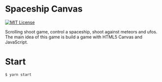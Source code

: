 # Spaceship Canvas
[![MIT License](https://img.shields.io/badge/license-MIT-green?style=flat-square)](https://raw.githubusercontent.com/DiegoVictor/spaceship-canvas/main/LICENSE)

Scrolling shoot game, control a spaceship, shoot against meteors and ufos. The main idea of this game is build a game with HTML5 Canvas and JavaScript.


# Start
```
$ yarn start
```
